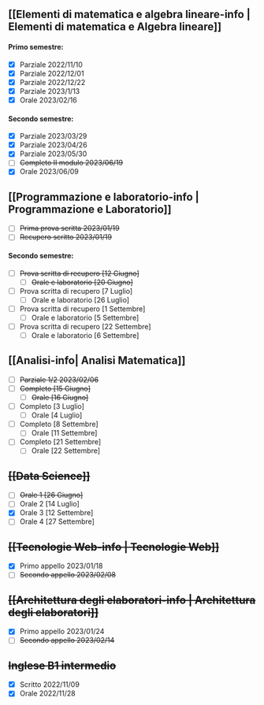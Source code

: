 ## [[Elementi di matematica e algebra lineare-info | Elementi di matematica e Algebra lineare]]
#### Primo semestre:
- [x] Parziale 2022/11/10 
- [x] Parziale 2022/12/01
- [x] Parziale 2022/12/22
- [x] Parziale 2023/1/13
- [x] Orale 2023/02/16
#### Secondo semestre:
- [x] Parziale 2023/03/29
- [x] Parziale 2023/04/26
- [x] Parziale 2023/05/30
- [ ] ~~Completo II modulo 2023/06/19~~
- [x] Orale 2023/06/09

## [[Programmazione e laboratorio-info | Programmazione e Laboratorio]]
- [ ] ~~Prima prova scritta 2023/01/19~~
- [ ] ~~Recupero scritto 2023/01/19~~ 
#### Secondo semestre: 
- [ ] ~~Prova scritta di recupero [12 Giugno]~~
	- [ ] ~~Orale e laboratorio [20 Giugno]~~
- [ ] Prova scritta di recupero [7 Luglio]
	- [ ] Orale e laboratorio [26 Luglio]
- [ ] Prova scritta di recupero [1 Settembre]
	- [ ] Orale e laboratorio [5 Settembre]
- [ ] Prova scritta di recupero [22 Settembre]
	- [ ] Orale e laboratorio [6 Settembre]

## [[Analisi-info| Analisi Matematica]]
- [ ] ~~Parziale 1/2 2023/02/06~~
- [ ] ~~Completo [15 Giugno]~~
	- [ ] ~~Orale [16 Giugno]~~
- [ ] Completo [3 Luglio]
	- [ ] Orale [4 Luglio]
- [ ] Completo [8 Settembre]
	- [ ] Orale [11 Settembre]
- [ ] Completo [21 Settembre]
	- [ ] Orale [22 Settembre]

##  ~~[[Data Science]]~~
- [ ] ~~Orale 1 [26 Giugno]~~
- [ ] Orale 2 [14 Luglio]
- [x] Orale 3 [12 Settembre]
- [ ] Orale 4 [27 Settembre]

##  ~~[[Tecnologie Web-info | Tecnologie Web]]~~
- [x] Primo appello 2023/01/18
- [ ] ~~Secondo appello 2023/02/08~~

## ~~[[Architettura degli elaboratori-info | Architettura degli elaboratori]]~~
- [x] Primo appello 2023/01/24
- [ ] ~~Secondo appello 2023/02/14~~
## ~~Inglese B1 intermedio~~
- [x] Scritto 2022/11/09
- [x] Orale 2022/11/28